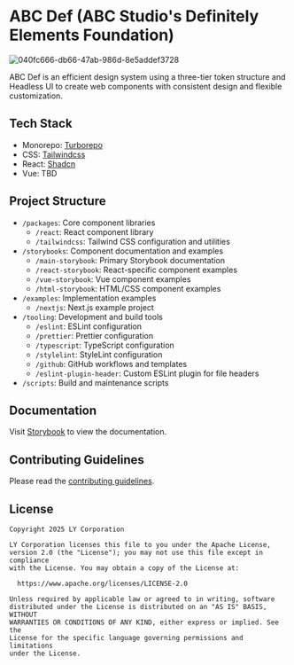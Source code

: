 # ABC Def (ABC Studio's Definitely Elements Foundation)

![040fc666-db66-47ab-986d-8e5addef3728](https://github.com/user-attachments/assets/849abcbd-99b2-431c-a24a-d86dbf39849e)

ABC Def is an efficient design system using a three-tier token structure and Headless UI to create web components with consistent design and flexible customization.

## Tech Stack

- Monorepo: [Turborepo](https://turbo.build/)
- CSS: [Tailwindcss](https://tailwindcss.com/)
- React: [Shadcn](https://ui.shadcn.com/)
- Vue: TBD

## Project Structure

- `/packages`: Core component libraries
  - `/react`: React component library
  - `/tailwindcss`: Tailwind CSS configuration and utilities
- `/storybooks`: Component documentation and examples
  - `/main-storybook`: Primary Storybook documentation
  - `/react-storybook`: React-specific component examples
  - `/vue-storybook`: Vue component examples
  - `/html-storybook`: HTML/CSS component examples
- `/examples`: Implementation examples
  - `/nextjs`: Next.js example project
- `/tooling`: Development and build tools
  - `/eslint`: ESLint configuration
  - `/prettier`: Prettier configuration
  - `/typescript`: TypeScript configuration
  - `/stylelint`: StyleLint configuration
  - `/github`: GitHub workflows and templates
  - `/eslint-plugin-header`: Custom ESLint plugin for file headers
- `/scripts`: Build and maintenance scripts

## Documentation

Visit [Storybook](https://line.github.io/abc-def) to view the documentation.

## Contributing Guidelines

Please read the [contributing guidelines](./CONTRIBUTING.md).

## License

```
Copyright 2025 LY Corporation

LY Corporation licenses this file to you under the Apache License,
version 2.0 (the "License"); you may not use this file except in compliance
with the License. You may obtain a copy of the License at:

  https://www.apache.org/licenses/LICENSE-2.0

Unless required by applicable law or agreed to in writing, software
distributed under the License is distributed on an "AS IS" BASIS, WITHOUT
WARRANTIES OR CONDITIONS OF ANY KIND, either express or implied. See the
License for the specific language governing permissions and limitations
under the License.
```
